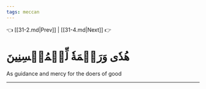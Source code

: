 ```yaml
---
tags: meccan
---
```


👈 [[31-2.md|Prev]] | [[31-4.md|Next]] 👉

# هُدٗى وَرَحۡمَةٗ لِّلۡمُحۡسِنِينَ

As guidance and mercy for the doers of good

---

